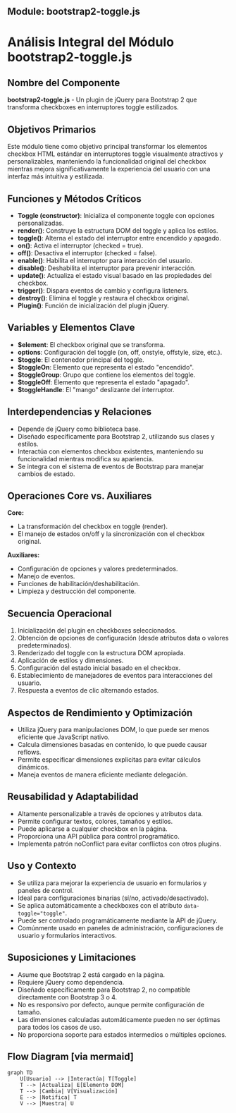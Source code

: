 ## Module: bootstrap2-toggle.js

# Análisis Integral del Módulo bootstrap2-toggle.js

## Nombre del Componente
**bootstrap2-toggle.js** - Un plugin de jQuery para Bootstrap 2 que transforma checkboxes en interruptores toggle estilizados.

## Objetivos Primarios
Este módulo tiene como objetivo principal transformar los elementos checkbox HTML estándar en interruptores toggle visualmente atractivos y personalizables, manteniendo la funcionalidad original del checkbox mientras mejora significativamente la experiencia del usuario con una interfaz más intuitiva y estilizada.

## Funciones y Métodos Críticos
- **Toggle (constructor)**: Inicializa el componente toggle con opciones personalizadas.
- **render()**: Construye la estructura DOM del toggle y aplica los estilos.
- **toggle()**: Alterna el estado del interruptor entre encendido y apagado.
- **on()**: Activa el interruptor (checked = true).
- **off()**: Desactiva el interruptor (checked = false).
- **enable()**: Habilita el interruptor para interacción del usuario.
- **disable()**: Deshabilita el interruptor para prevenir interacción.
- **update()**: Actualiza el estado visual basado en las propiedades del checkbox.
- **trigger()**: Dispara eventos de cambio y configura listeners.
- **destroy()**: Elimina el toggle y restaura el checkbox original.
- **Plugin()**: Función de inicialización del plugin jQuery.

## Variables y Elementos Clave
- **$element**: El checkbox original que se transforma.
- **options**: Configuración del toggle (on, off, onstyle, offstyle, size, etc.).
- **$toggle**: El contenedor principal del toggle.
- **$toggleOn**: Elemento que representa el estado "encendido".
- **$toggleGroup**: Grupo que contiene los elementos del toggle.
- **$toggleOff**: Elemento que representa el estado "apagado".
- **$toggleHandle**: El "mango" deslizante del interruptor.

## Interdependencias y Relaciones
- Depende de jQuery como biblioteca base.
- Diseñado específicamente para Bootstrap 2, utilizando sus clases y estilos.
- Interactúa con elementos checkbox existentes, manteniendo su funcionalidad mientras modifica su apariencia.
- Se integra con el sistema de eventos de Bootstrap para manejar cambios de estado.

## Operaciones Core vs. Auxiliares
**Core:**
- La transformación del checkbox en toggle (render).
- El manejo de estados on/off y la sincronización con el checkbox original.

**Auxiliares:**
- Configuración de opciones y valores predeterminados.
- Manejo de eventos.
- Funciones de habilitación/deshabilitación.
- Limpieza y destrucción del componente.

## Secuencia Operacional
1. Inicialización del plugin en checkboxes seleccionados.
2. Obtención de opciones de configuración (desde atributos data o valores predeterminados).
3. Renderizado del toggle con la estructura DOM apropiada.
4. Aplicación de estilos y dimensiones.
5. Configuración del estado inicial basado en el checkbox.
6. Establecimiento de manejadores de eventos para interacciones del usuario.
7. Respuesta a eventos de clic alternando estados.

## Aspectos de Rendimiento y Optimización
- Utiliza jQuery para manipulaciones DOM, lo que puede ser menos eficiente que JavaScript nativo.
- Calcula dimensiones basadas en contenido, lo que puede causar reflows.
- Permite especificar dimensiones explícitas para evitar cálculos dinámicos.
- Maneja eventos de manera eficiente mediante delegación.

## Reusabilidad y Adaptabilidad
- Altamente personalizable a través de opciones y atributos data.
- Permite configurar textos, colores, tamaños y estilos.
- Puede aplicarse a cualquier checkbox en la página.
- Proporciona una API pública para control programático.
- Implementa patrón noConflict para evitar conflictos con otros plugins.

## Uso y Contexto
- Se utiliza para mejorar la experiencia de usuario en formularios y paneles de control.
- Ideal para configuraciones binarias (sí/no, activado/desactivado).
- Se aplica automáticamente a checkboxes con el atributo `data-toggle="toggle"`.
- Puede ser controlado programáticamente mediante la API de jQuery.
- Comúnmente usado en paneles de administración, configuraciones de usuario y formularios interactivos.

## Suposiciones y Limitaciones
- Asume que Bootstrap 2 está cargado en la página.
- Requiere jQuery como dependencia.
- Diseñado específicamente para Bootstrap 2, no compatible directamente con Bootstrap 3 o 4.
- No es responsivo por defecto, aunque permite configuración de tamaño.
- Las dimensiones calculadas automáticamente pueden no ser óptimas para todos los casos de uso.
- No proporciona soporte para estados intermedios o múltiples opciones.
## Flow Diagram [via mermaid]
```mermaid
graph TD
    U[Usuario] --> |Interactúa| T[Toggle]
    T --> |Actualiza| E[Elemento DOM]
    T --> |Cambia| V[Visualización]
    E --> |Notifica| T
    V --> |Muestra| U
```

